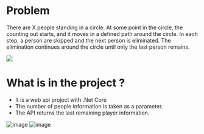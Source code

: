 # Problem
There are X people standing in a circle. At some point in the circle, the counting out starts, and it moves in a defined path around the circle. In each step, a person are skipped and the next person is eliminated. The elimination continues around the circle until only the last person remains.



<img src="https://github.com/sedagundogdu/CodeChallenge-JosephusProblem/blob/master/gif.gif" width="auto">

# What is in the project ?
- It is a web api project with .Net Core
- The number of people information is taken as a parameter.
- The API returns the last remaining player information.



![image](https://github.com/sedagundogdu/CodeChallenge/assets/69769369/d5302453-0675-472f-a7d8-7407ad5ea64b)
![image](https://github.com/sedagundogdu/CodeChallenge/assets/69769369/5c716589-ae2c-47cf-a70f-b51342320270)
